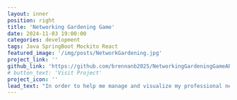 ```yaml
---
layout: inner
position: right
title: 'Networking Gardening Game'
date: 2024-11-03 19:00:00
categories: development
tags: Java SpringBoot Mockito React
featured_image: '/img/posts/NetworkGardening.jpg'
project_link: ''
github_link: 'https://github.com/brennanb2025/NetworkingGardeningGameAPI'
# button_text: 'Visit Project'
project_icon: ''
lead_text: "In order to help me manage and visualize my professional network, I created a gardening game where connections are represented as plants that grow with regular outreach. The game lets you store details about each connection, schedule future outreach dates, and set recurring intervals for follow-ups. Each time you reach out, you can log notes about the interaction and 'water' the plant to reset its outreach timer. It also includes the option to set special outreach reminders, such as to congratulate a contact on a new product launch. I developed a fully-tested Java Spring Boot REST API for the backend, and I'm now working on a React frontend (this was mostly a backend/testing exercise - the picture to the left is just a draft frontend I whipped together)."
---
```

